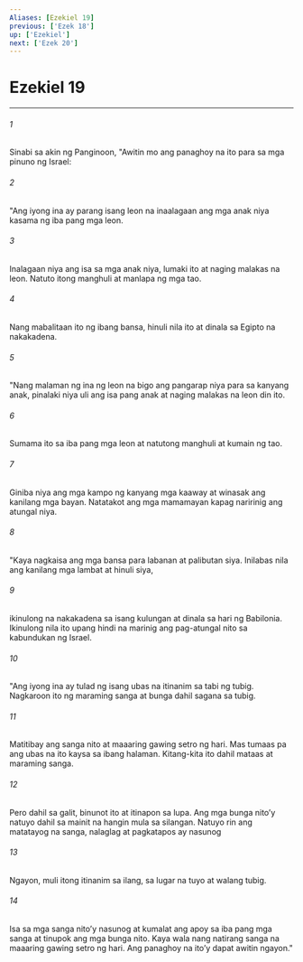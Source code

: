```yaml
---
Aliases: [Ezekiel 19]
previous: ['Ezek 18']
up: ['Ezekiel']
next: ['Ezek 20']
---
```

# Ezekiel 19

***

###### 1
Sinabi sa akin ng Panginoon, "Awitin mo ang panaghoy na ito para sa mga pinuno ng Israel: 

###### 2
"Ang iyong ina ay parang isang leon na inaalagaan ang mga anak niya kasama ng iba pang mga leon. 

###### 3
Inalagaan niya ang isa sa mga anak niya, lumaki ito at naging malakas na leon. Natuto itong manghuli at manlapa ng mga tao. 

###### 4
Nang mabalitaan ito ng ibang bansa, hinuli nila ito at dinala sa Egipto na nakakadena. 

###### 5
"Nang malaman ng ina ng leon na bigo ang pangarap niya para sa kanyang anak, pinalaki niya uli ang isa pang anak at naging malakas na leon din ito. 

###### 6
Sumama ito sa iba pang mga leon at natutong manghuli at kumain ng tao. 

###### 7
Giniba niya ang mga kampo ng kanyang mga kaaway at winasak ang kanilang mga bayan. Natatakot ang mga mamamayan kapag naririnig ang atungal niya. 

###### 8
"Kaya nagkaisa ang mga bansa para labanan at palibutan siya. Inilabas nila ang kanilang mga lambat at hinuli siya, 

###### 9
ikinulong na nakakadena sa isang kulungan at dinala sa hari ng Babilonia. Ikinulong nila ito upang hindi na marinig ang pag-atungal nito sa kabundukan ng Israel. 

###### 10
"Ang iyong ina ay tulad ng isang ubas na itinanim sa tabi ng tubig. Nagkaroon ito ng maraming sanga at bunga dahil sagana sa tubig. 

###### 11
Matitibay ang sanga nito at maaaring gawing setro ng hari. Mas tumaas pa ang ubas na ito kaysa sa ibang halaman. Kitang-kita ito dahil mataas at maraming sanga. 

###### 12
Pero dahil sa galit, binunot ito at itinapon sa lupa. Ang mga bunga nitoʼy natuyo dahil sa mainit na hangin mula sa silangan. Natuyo rin ang matatayog na sanga, nalaglag at pagkatapos ay nasunog 

###### 13
Ngayon, muli itong itinanim sa ilang, sa lugar na tuyo at walang tubig. 

###### 14
Isa sa mga sanga nitoʼy nasunog at kumalat ang apoy sa iba pang mga sanga at tinupok ang mga bunga nito. Kaya wala nang natirang sanga na maaaring gawing setro ng hari. Ang panaghoy na itoʼy dapat awitin ngayon."
